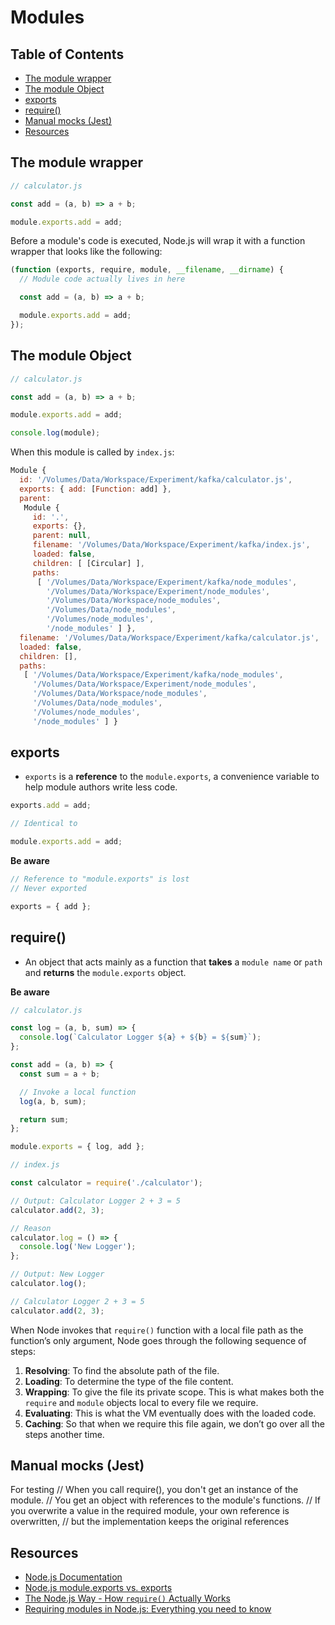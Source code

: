 # Modules

## Table of Contents

<!-- START doctoc generated TOC please keep comment here to allow auto update -->
<!-- DON'T EDIT THIS SECTION, INSTEAD RE-RUN doctoc TO UPDATE -->


- [The module wrapper](#the-module-wrapper)
- [The module Object](#the-module-object)
- [exports](#exports)
- [require()](#require)
- [Manual mocks (Jest)](#manual-mocks-jest)
- [Resources](#resources)

<!-- END doctoc generated TOC please keep comment here to allow auto update -->

## The module wrapper

```javascript
// calculator.js

const add = (a, b) => a + b;

module.exports.add = add;
```

Before a module's code is executed, Node.js will wrap it with a function wrapper that looks like the following:

```javascript
(function (exports, require, module, __filename, __dirname) {
  // Module code actually lives in here

  const add = (a, b) => a + b;

  module.exports.add = add;
});
```

## The module Object

```javascript
// calculator.js

const add = (a, b) => a + b;

module.exports.add = add;

console.log(module);
```

When this module is called by `index.js`:

```javascript
Module {
  id: '/Volumes/Data/Workspace/Experiment/kafka/calculator.js',
  exports: { add: [Function: add] },
  parent: 
   Module {
     id: '.',
     exports: {},
     parent: null,
     filename: '/Volumes/Data/Workspace/Experiment/kafka/index.js',
     loaded: false,
     children: [ [Circular] ],
     paths: 
      [ '/Volumes/Data/Workspace/Experiment/kafka/node_modules',
        '/Volumes/Data/Workspace/Experiment/node_modules',
        '/Volumes/Data/Workspace/node_modules',
        '/Volumes/Data/node_modules',
        '/Volumes/node_modules',
        '/node_modules' ] },
  filename: '/Volumes/Data/Workspace/Experiment/kafka/calculator.js',
  loaded: false,
  children: [],
  paths: 
   [ '/Volumes/Data/Workspace/Experiment/kafka/node_modules',
     '/Volumes/Data/Workspace/Experiment/node_modules',
     '/Volumes/Data/Workspace/node_modules',
     '/Volumes/Data/node_modules',
     '/Volumes/node_modules',
     '/node_modules' ] }
```

## exports

- `exports` is a **reference** to the `module.exports`, a convenience variable to help module authors write less code.

```javascript
exports.add = add;

// Identical to

module.exports.add = add;
```

**Be aware**

```javascript
// Reference to "module.exports" is lost
// Never exported

exports = { add };
```

## require()

- An object that acts mainly as a function that **takes** a `module name` or `path` and **returns** the `module.exports` object.

**Be aware**

```javascript
// calculator.js

const log = (a, b, sum) => {
  console.log(`Calculator Logger ${a} + ${b} = ${sum}`);
};

const add = (a, b) => {
  const sum = a + b;

  // Invoke a local function
  log(a, b, sum);

  return sum;
};

module.exports = { log, add };
```

```javascript
// index.js

const calculator = require('./calculator');

// Output: Calculator Logger 2 + 3 = 5
calculator.add(2, 3);

// Reason
calculator.log = () => {
  console.log('New Logger');
};

// Output: New Logger
calculator.log();

// Calculator Logger 2 + 3 = 5
calculator.add(2, 3);
```

When Node invokes that `require()` function with a local file path as the function’s only argument, Node goes through the following sequence of steps:

1. **Resolving**: To find the absolute path of the file.
1. **Loading**: To determine the type of the file content.
1. **Wrapping**: To give the file its private scope. This is what makes both the `require` and `module` objects local to every file we require.
1. **Evaluating**: This is what the VM eventually does with the loaded code.
1. **Caching**: So that when we require this file again, we don’t go over all the steps another time.

## Manual mocks (Jest)

For testing
// When you call require(), you don't get an instance of the module.
// You get an object with references to the module's functions.
// If you overwrite a value in the required module, your own reference is overwritten,
// but the implementation keeps the original references


## Resources

- [Node.js Documentation](https://nodejs.org/api/modules.html)
- [Node.js module.exports vs. exports](https://medium.freecodecamp.org/node-js-module-exports-vs-exports-ec7e254d63ac)
- [The Node.js Way - How `require()` Actually Works](http://fredkschott.com/post/2014/06/require-and-the-module-system/)
- [Requiring modules in Node.js: Everything you need to know](https://medium.freecodecamp.org/requiring-modules-in-node-js-everything-you-need-to-know-e7fbd119be8)
